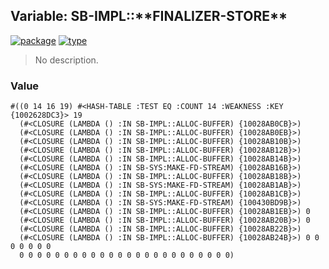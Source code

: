 ## Variable: SB-IMPL::\*\*FINALIZER-STORE\*\*
[![package](https://img.shields.io/badge/Package-SB--IMPL-5f9ea0.svg?style=social&colorA=999999)](../) [![type](https://img.shields.io/badge/Type-Variable-5f9ea0.svg?style=social&colorA=999999)](../#variable) 

> No description.

### Value
```
#((0 14 16 19) #<HASH-TABLE :TEST EQ :COUNT 14 :WEAKNESS :KEY {1002628DC3}> 19
  (#<CLOSURE (LAMBDA () :IN SB-IMPL::ALLOC-BUFFER) {10028AB0CB}>)
  (#<CLOSURE (LAMBDA () :IN SB-IMPL::ALLOC-BUFFER) {10028AB0EB}>)
  (#<CLOSURE (LAMBDA () :IN SB-IMPL::ALLOC-BUFFER) {10028AB10B}>)
  (#<CLOSURE (LAMBDA () :IN SB-IMPL::ALLOC-BUFFER) {10028AB12B}>)
  (#<CLOSURE (LAMBDA () :IN SB-IMPL::ALLOC-BUFFER) {10028AB14B}>)
  (#<CLOSURE (LAMBDA () :IN SB-SYS:MAKE-FD-STREAM) {10028AB16B}>)
  (#<CLOSURE (LAMBDA () :IN SB-IMPL::ALLOC-BUFFER) {10028AB18B}>)
  (#<CLOSURE (LAMBDA () :IN SB-SYS:MAKE-FD-STREAM) {10028AB1AB}>)
  (#<CLOSURE (LAMBDA () :IN SB-IMPL::ALLOC-BUFFER) {10028AB1CB}>)
  (#<CLOSURE (LAMBDA () :IN SB-SYS:MAKE-FD-STREAM) {100430BD9B}>)
  (#<CLOSURE (LAMBDA () :IN SB-IMPL::ALLOC-BUFFER) {10028AB1EB}>) 0
  (#<CLOSURE (LAMBDA () :IN SB-IMPL::ALLOC-BUFFER) {10028AB20B}>) 0
  (#<CLOSURE (LAMBDA () :IN SB-IMPL::ALLOC-BUFFER) {10028AB22B}>)
  (#<CLOSURE (LAMBDA () :IN SB-IMPL::ALLOC-BUFFER) {10028AB24B}>) 0 0 0 0 0 0 0
  0 0 0 0 0 0 0 0 0 0 0 0 0 0 0 0 0 0 0 0 0 0 0 0)
```
